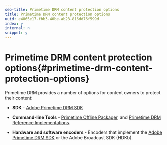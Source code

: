 ```yaml
---
seo-title: Primetime DRM content protection options
title: Primetime DRM content protection options
uuid: e4865e17-fbb3-40be-ab23-816dd76f599d
index: y
internal: n
snippet: y
---
```


# Primetime DRM content protection options{#primetime-drm-content-protection-options}

Primetime DRM provides a number of options for content owners to protect their content:

* **SDK** - [Adobe Primetime DRM SDK](https://help.adobe.com/en_US/primetime/drm/5.3/sdk_overview/index.html#concept-Adobe_Primetime_DRM_SDK_Overview) 

* **Command-line Tools** - [Primetime Offline Packager](https://help.adobe.com/en_US/primetime/packagers/offline/index.html#Packagers-concept-Working_with_Offline_Packager), and [Primetime DRM Reference Implementations](https://help.adobe.com/en_US/primetime/drm/5.3/reference_implementations/index.html#concept-Adobe_Primetime_DRM_Reference_Implementations). 

* **Hardware and software encoders** - Encoders that implement the [Adobe Primetime DRM SDK](https://help.adobe.com/en_US/primetime/drm/5.3/sdk_overview/index.html#concept-Adobe_Primetime_DRM_SDK_Overview) or the Adobe Broadcast SDK (HDKb).

